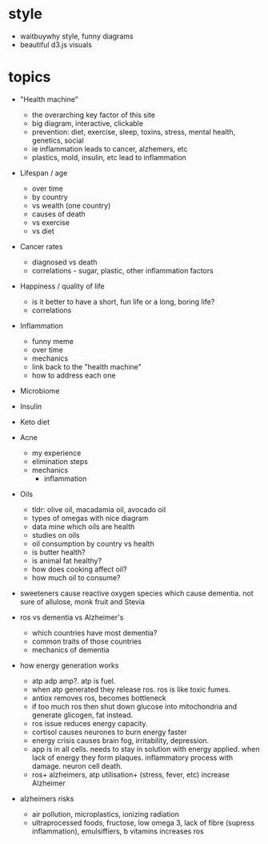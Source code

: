 # style
- waitbuywhy style, funny diagrams
- beautiful d3.js visuals
  
# topics
- "Health machine"
  - the overarching key factor of this site
  - big diagram, interactive, clickable
  - prevention: diet, exercise, sleep, toxins, stress, mental health, genetics, social
  - ie inflammation leads to cancer, alzhemers, etc
  - plastics, mold, insulin, etc lead to inflammation
- Lifespan / age
  - over time
  - by country
  - vs wealth (one country)
  - causes of death
  - vs exercise
  - vs diet
- Cancer rates 
  - diagnosed vs death
  - correlations - sugar, plastic, other inflammation factors
- Happiness / quality of life
  - is it better to have a short, fun life or a long, boring life?
  - correlations
- Inflammation
  - funny meme
  - over time
  - mechanics
  - link back to the "health machine"
  - how to address each one
- Microbiome
- Insulin
- Keto diet
- Acne
  - my experience
  - elimination steps
  - mechanics
    - inflammation
- Oils
  - tldr: olive oil, macadamia oil, avocado oil
  - types of omegas with nice diagram
  - data mine which oils are health
  - studies on oils
  - oil consumption by country vs health
  - is butter health?
  - is animal fat healthy?
  - how does cooking affect oil?
  - how much oil to consume?
- sweeteners cause reactive oxygen species which cause dementia. not sure of allulose, monk fruit and Stevia
- ros vs dementia vs Alzheimer's
  - which countries have most dementia?
  - common traits of those countries
  - mechanics of dementia
- how energy generation works
  - atp adp amp?. atp is fuel.
  - when atp generated they release ros. ros is like toxic fumes.
  - antiox removes ros, becomes bottleneck
  - if too much ros then shut down glucose into mitochondria and generate glicogen, fat instead.
  - ros issue reduces energy capacity. 
  - cortisol causes neurones to burn energy faster
  - energy crisis causes brain fog, irritability, depression. 
  - app is in all cells. needs to stay in solution with energy applied. when lack of energy they form plaques. inflammatory process with damage. neuron cell death. 
  - ros+ alzheimers, atp utilisation+ (stress, fever, etc) increase Alzheimer 

- alzheimers risks
  - air pollution, microplastics, ionizing radiation
  - ultraprocessed foods, fructose, low omega 3, lack of fibre (supress inflammation), emulsiffiers, b vitamins increases ros




